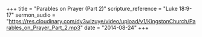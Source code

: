 +++
title = "Parables on Prayer (Part 2)"
scripture_reference = "Luke 18:9-17"
sermon_audio = "https://res.cloudinary.com/dy3wlzuye/video/upload/v1/KingstonChurch/Parables_on_Prayer_Part_2.mp3"
date = "2014-08-24"
+++
